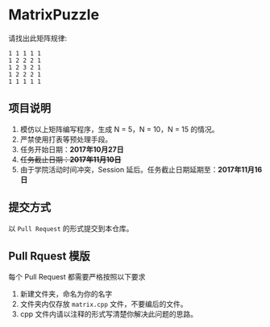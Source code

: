 # MatrixPuzzle

请找出此矩阵规律:

    1 1 1 1 1
    1 2 2 2 1
    1 2 3 2 1
    1 2 2 2 1
    1 1 1 1 1

## 项目说明

1. 模仿以上矩阵编写程序，生成 N = 5，N = 10，N = 15 的情况。
2. 严禁使用打表等预处理手段。
3. 任务开始日期：**2017年10月27日**
4. ~~任务截止日期：**2017年11月10日**~~
5. 由于学院活动时间冲突，Session 延后。任务截止日期延期至：**2017年11月16日**

## 提交方式

以 `Pull Request`  的形式提交到本仓库。

## Pull Rquest 模版

每个 Pull Request 都需要严格按照以下要求

1. 新建文件夹，命名为你的名字
2. 文件夹内仅存放 `matrix.cpp` 文件，不要编后的文件。
3. cpp 文件内请以注释的形式写清楚你解决此问题的思路。
